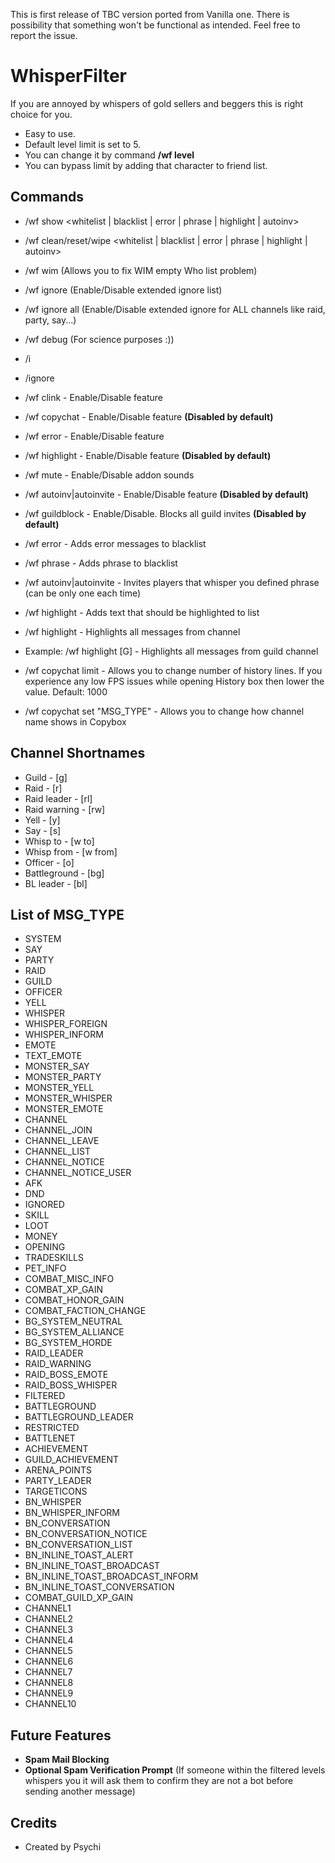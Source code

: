 This is first release of TBC version ported from Vanilla one. There is possibility that something won't be functional as intended. Feel free to report the issue.

# WhisperFilter
If you are annoyed by whispers of gold sellers and beggers this is right choice for you.
  
- Easy to use. 
- Default level limit is set to 5.
- You can change it by command **/wf level <number>**
- You can bypass limit by adding that character to friend list.
  
## Commands
- /wf show <whitelist | blacklist | error | phrase | highlight | autoinv>
- /wf clean/reset/wipe <whitelist | blacklist | error | phrase | highlight | autoinv>
  
- /wf wim (Allows you to fix WIM empty Who list problem)
- /wf ignore (Enable/Disable extended ignore list)
- /wf ignore all (Enable/Disable extended ignore for ALL channels like raid, party, say...)
- /wf debug (For science purposes :))
  
- /i <player>
- /ignore <player>
  
- /wf clink - Enable/Disable feature
- /wf copychat - Enable/Disable feature **(Disabled by default)**
- /wf error - Enable/Disable feature
- /wf highlight - Enable/Disable feature **(Disabled by default)**
- /wf mute - Enable/Disable addon sounds
- /wf autoinv|autoinvite - Enable/Disable feature **(Disabled by default)**
- /wf guildblock - Enable/Disable. Blocks all guild invites **(Disabled by default)**
 
- /wf error <text> - Adds error messages to blacklist
- /wf phrase <text> - Adds phrase to blacklist
- /wf autoinv|autoinvite <text> - Invites players that whisper you defined phrase (can be only one each time)
- /wf highlight <text>- Adds text that should be highlighted to list
- /wf highlight <CHANNEL SHORT NAME> - Highlights all messages from channel
- Example: /wf highlight [G] - Highlights all messages from guild channel
  
- /wf copychat limit <number> - Allows you to change number of history lines. If you experience any low FPS issues while opening History box then lower the value. Default: 1000
- /wf copychat set "MSG_TYPE" <pattern> - Allows you to change how channel name shows in Copybox

## Channel Shortnames
- Guild - [g]
- Raid - [r] 
- Raid leader - [rl]
- Raid warning - [rw]
- Yell - [y]
- Say - [s] 
- Whisp to - [w to]
- Whisp from - [w from]
- Officer - [o]
- Battleground - [bg]
- BL leader - [bl]

## List of MSG_TYPE
- SYSTEM
- SAY
- PARTY
- RAID
- GUILD
- OFFICER
- YELL
- WHISPER
- WHISPER_FOREIGN
- WHISPER_INFORM
- EMOTE
- TEXT_EMOTE
- MONSTER_SAY
- MONSTER_PARTY
- MONSTER_YELL
- MONSTER_WHISPER
- MONSTER_EMOTE
- CHANNEL
- CHANNEL_JOIN
- CHANNEL_LEAVE
- CHANNEL_LIST
- CHANNEL_NOTICE
- CHANNEL_NOTICE_USER
- AFK
- DND
- IGNORED
- SKILL
- LOOT
- MONEY
- OPENING
- TRADESKILLS
- PET_INFO
- COMBAT_MISC_INFO
- COMBAT_XP_GAIN
- COMBAT_HONOR_GAIN
- COMBAT_FACTION_CHANGE
- BG_SYSTEM_NEUTRAL
- BG_SYSTEM_ALLIANCE
- BG_SYSTEM_HORDE
- RAID_LEADER
- RAID_WARNING
- RAID_BOSS_EMOTE
- RAID_BOSS_WHISPER
- FILTERED
- BATTLEGROUND
- BATTLEGROUND_LEADER
- RESTRICTED
- BATTLENET
- ACHIEVEMENT
- GUILD_ACHIEVEMENT
- ARENA_POINTS
- PARTY_LEADER
- TARGETICONS
- BN_WHISPER
- BN_WHISPER_INFORM
- BN_CONVERSATION
- BN_CONVERSATION_NOTICE
- BN_CONVERSATION_LIST
- BN_INLINE_TOAST_ALERT
- BN_INLINE_TOAST_BROADCAST
- BN_INLINE_TOAST_BROADCAST_INFORM
- BN_INLINE_TOAST_CONVERSATION
- COMBAT_GUILD_XP_GAIN
- CHANNEL1
- CHANNEL2
- CHANNEL3
- CHANNEL4
- CHANNEL5
- CHANNEL6
- CHANNEL7
- CHANNEL8
- CHANNEL9
- CHANNEL10
## Future Features

- **Spam Mail Blocking**
- **Optional Spam Verification Prompt** (If someone within the filtered levels whispers you it will ask them to confirm they are not a bot before sending another message)
## Credits
- Created by Psychi
